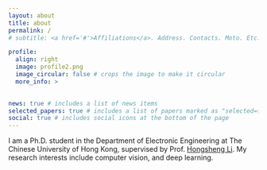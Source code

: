 ```yaml
---
layout: about
title: about
permalink: /
# subtitle: <a href='#'>Affiliations</a>. Address. Contacts. Moto. Etc.

profile:
  align: right
  image: profile2.png
  image_circular: false # crops the image to make it circular
  more_info: >
    

news: true # includes a list of news items
selected_papers: true # includes a list of papers marked as "selected={true}"
social: true # includes social icons at the bottom of the page
---
```


I am a Ph.D. student in the Department of Electronic Engineering at The Chinese University of Hong Kong, supervised by Prof. [Hongsheng Li](https://www.ee.cuhk.edu.hk/~hsli/). My research interests include computer vision, and deep learning. 
